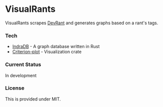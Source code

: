 # VisualRants

VisualRants scrapes [DevRant](https://devrant.com/feed) and generates graphs based on a rant's tags.


### Tech

* [IndraDB](https://github.com/indradb/indradb) - A graph database written in Rust
* [Criterion-plot](https://crates.rs/crates/criterion-plot) - Visualization crate


### Current Status

In development


### License

This is provided under MIT.
